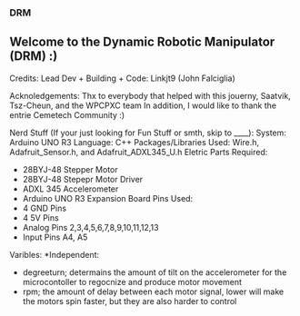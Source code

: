 ### DRM

Welcome to the Dynamic Robotic Manipulator (DRM) :)
----------------------------------------------------
Credits:
Lead Dev + Building + Code:
Linkjt9 (John Falciglia)

Acknoledgements:
Thx to everybody that helped with this jouerny, Saatvik, Tsz-Cheun, and the WPCPXC team
In addition, I would like to thank the entrie Cemetech Community :)

Nerd Stuff (If your just looking for Fun Stuff or smth, skip to ____):
System: Arduino UNO R3
Language: C++
Packages/Libraries Used: Wire.h, Adafruit_Sensor.h, and Adafruit_ADXL345_U.h
Eletric Parts Required: 
- 28BYJ-48 Stepper Motor
- 28BYJ-48 Stepepr Motor Driver
- ADXL 345 Accelerometer
- Arduino UNO R3 Expansion Board
Pins Used:
- 4 GND Pins
- 4 5V Pins
- Analog Pins 2,3,4,5,6,7,8,9,10,11,12,13
- Input Pins A4, A5

Varibles:
*Independent:
- degreeturn; determains the amount of tilt on the accelerometer for the microcontoller to regocnize and produce motor movement
- rpm; the amount of delay between each motor signal, lower will make the motors spin faster, but they are also harder to control
